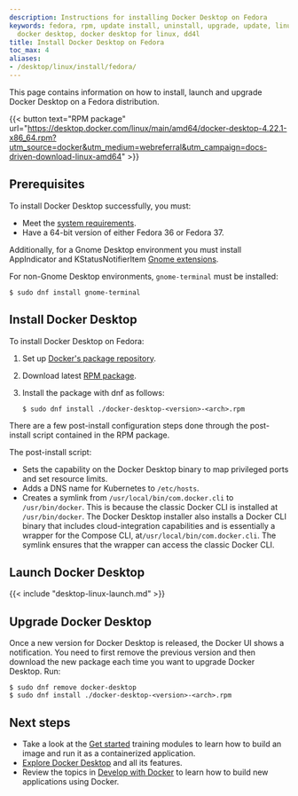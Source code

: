 ```yaml
---
description: Instructions for installing Docker Desktop on Fedora
keywords: fedora, rpm, update install, uninstall, upgrade, update, linux, desktop,
  docker desktop, docker desktop for linux, dd4l
title: Install Docker Desktop on Fedora
toc_max: 4
aliases:
- /desktop/linux/install/fedora/
---
```


This page contains information on how to install, launch and upgrade Docker Desktop on a Fedora distribution.

{{< button text="RPM package" url="https://desktop.docker.com/linux/main/amd64/docker-desktop-4.22.1-x86_64.rpm?utm_source=docker&utm_medium=webreferral&utm_campaign=docs-driven-download-linux-amd64" >}}

## Prerequisites

To install Docker Desktop successfully, you must:

- Meet the [system requirements](linux-install.md#system-requirements).
- Have a 64-bit version of either Fedora 36 or Fedora 37.

Additionally, for a Gnome Desktop environment you must install AppIndicator and KStatusNotifierItem [Gnome extensions](https://extensions.gnome.org/extension/615/appindicator-support/).

For non-Gnome Desktop environments, `gnome-terminal` must be installed:

```console
$ sudo dnf install gnome-terminal
```

## Install Docker Desktop

To install Docker Desktop on Fedora:

1. Set up [Docker's package repository](../../engine/install/fedora.md#set-up-the-repository).

2. Download latest [RPM package](https://desktop.docker.com/linux/main/amd64/docker-desktop-4.22.1-x86_64.rpm?utm_source=docker&utm_medium=webreferral&utm_campaign=docs-driven-download-linux-amd64).

3. Install the package with dnf as follows:

   ```console
   $ sudo dnf install ./docker-desktop-<version>-<arch>.rpm
   ```

There are a few post-install configuration steps done through the post-install script contained in the RPM package.

The post-install script:

- Sets the capability on the Docker Desktop binary to map privileged ports and set resource limits.
- Adds a DNS name for Kubernetes to `/etc/hosts`.
- Creates a symlink from `/usr/local/bin/com.docker.cli` to `/usr/bin/docker`.
  This is because the classic Docker CLI is installed at `/usr/bin/docker`. The Docker Desktop installer also installs a Docker CLI binary that includes cloud-integration capabilities and is essentially a wrapper for the Compose CLI, at`/usr/local/bin/com.docker.cli`. The symlink ensures that the wrapper can access the classic Docker CLI. 

## Launch Docker Desktop

{{< include "desktop-linux-launch.md" >}}

## Upgrade Docker Desktop

Once a new version for Docker Desktop is released, the Docker UI shows a notification.
You need to first remove the previous version and then download the new package each time you want to upgrade Docker Desktop. Run:

```console
$ sudo dnf remove docker-desktop
$ sudo dnf install ./docker-desktop-<version>-<arch>.rpm
```

## Next steps

- Take a look at the [Get started](../../get-started/index.md) training modules to learn how to build an image and run it as a containerized application.
- [Explore Docker Desktop](../use-desktop/index.md) and all its features.
- Review the topics in [Develop with Docker](../../develop/index.md) to learn how to build new applications using Docker.